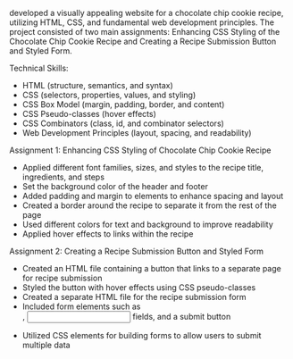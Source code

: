 developed a visually appealing website for a chocolate chip cookie recipe, utilizing HTML, CSS, and fundamental web development principles. 
The project consisted of two main assignments: Enhancing CSS Styling of the Chocolate Chip Cookie Recipe and Creating a Recipe Submission Button and Styled Form.

Technical Skills:

- HTML (structure, semantics, and syntax)
- CSS (selectors, properties, values, and styling)
- CSS Box Model (margin, padding, border, and content)
- CSS Pseudo-classes (hover effects)
- CSS Combinators (class, id, and combinator selectors)
- Web Development Principles (layout, spacing, and readability)

Assignment 1: Enhancing CSS Styling of Chocolate Chip Cookie Recipe

- Applied different font families, sizes, and styles to the recipe title, ingredients, and steps
- Set the background color of the header and footer
- Added padding and margin to elements to enhance spacing and layout
- Created a border around the recipe to separate it from the rest of the page
- Used different colors for text and background to improve readability
- Applied hover effects to links within the recipe
  
Assignment 2: Creating a Recipe Submission Button and Styled Form


- Created an HTML file containing a button that links to a separate page for recipe submission
- Styled the button with hover effects using CSS pseudo-classes
- Created a separate HTML file for the recipe submission form
- Included form elements such as <form>, <input> fields, and a submit button
- Utilized CSS elements for building forms to allow users to submit multiple data
